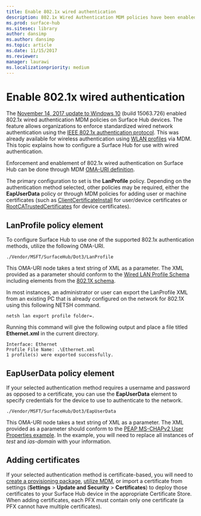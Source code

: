 ```yaml
---
title: Enable 802.1x wired authentication
description: 802.1x Wired Authentication MDM policies have been enabled on Surface Hub devices. 
ms.prod: surface-hub
ms.sitesec: library
author: dansimp
ms.author: dansimp
ms.topic: article
ms.date: 11/15/2017
ms.reviewer: 
manager: laurawi
ms.localizationpriority: medium
---
```


# Enable 802.1x wired authentication

The [November 14, 2017 update to Windows 10](https://support.microsoft.com/help/4048954/windows-10-update-kb4048954) (build 15063.726) enabled 802.1x wired authentication MDM policies on Surface Hub devices. The feature allows organizations to enforce standardized wired network authentication using the [IEEE 802.1x authentication protocol](http://www.ieee802.org/1/pages/802.1x-2010.html). This was already available for wireless authentication using [WLAN profiles](/mem/intune/configuration/wi-fi-settings-import-windows-8-1) via MDM. This topic explains how to  configure a Surface Hub for use with wired authentication. 

Enforcement and enablement of 802.1x wired authentication on Surface Hub can be done through MDM [OMA-URI definition](/mem/intune/configuration/custom-settings-windows-10). 

The primary configuration to set is the **LanProfile** policy. Depending on the authentication method selected, other policies may be required, either the **EapUserData** policy or through MDM policies for adding user or machine certificates (such as [ClientCertificateInstall](/windows/client-management/mdm/clientcertificateinstall-csp) for user/device certificates or [RootCATrustedCertificates](/windows/client-management/mdm/rootcacertificates-csp) for device certificates). 

## LanProfile policy element

To configure Surface Hub to use one of the supported 802.1x authentication methods, utilize the following OMA-URI. 

```
./Vendor/MSFT/SurfaceHub/Dot3/LanProfile
```

This OMA-URI node takes a text string of XML as a parameter. The XML provided as a parameter should conform to the [Wired LAN Profile Schema](/openspecs/windows_protocols/ms-gpwl/c88a926a-087b-405f-9a76-effaf7277bf3) including elements from the [802.1X schema](/openspecs/windows_protocols/ms-gpwl/71f2eda6-d018-4ba3-ad37-32c98b926ebb). 

In most instances, an administrator or user can export the LanProfile XML from an existing PC that is already configured on the network for 802.1X using this following NETSH command. 

```
netsh lan export profile folder=.
```

Running this command will give the following output and place a file titled **Ethernet.xml** in the current directory. 

```
Interface: Ethernet
Profile File Name: .\Ethernet.xml
1 profile(s) were exported successfully.
```

## EapUserData policy element

If your selected authentication method requires a username and password as opposed to a certificate, you can use the **EapUserData** element to specify credentials for the device to use to authenticate to the network. 

```
./Vendor/MSFT/SurfaceHub/Dot3/EapUserData 
```

This OMA-URI node takes a text string of XML as a parameter. The XML provided as a parameter should conform to the [PEAP MS-CHAPv2 User Properties example](/windows/win32/eaphost/peap-ms-chapv2-user-properties). In the example, you will need to replace all instances of *test* and *ias-domain* with your information.



## Adding certificates

If your selected authentication method is certificate-based, you will need to [create a provisioning package](provisioning-packages-for-surface-hub.md), [utilize MDM](/windows/client-management/mdm/clientcertificateinstall-csp), or import a certificate from settings (**Settings** > **Update and Security** > **Certificates**) to deploy those certificates to your Surface Hub device in the appropriate Certificate Store. When adding certificates, each PFX must contain only one certificate (a PFX cannot have multiple certificates).


